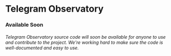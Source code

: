 # Telegram Observatory

### Available Soon

###### Telegram Observatory source code will soon be available for anyone to use and contribute to the project. We're working hard to make sure the code is well-documented and easy to use.
